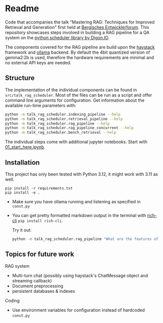 # Readme

Code that accompanies the talk "Mastering RAG: Techniques for Improved Retrieval and Generation" first
held at
[Bergisches Entwicklerforum](https://www.meetup.com/bergisches-entwicklerforum/events/300781375).
This repository showcases steps involved in building a RAG pipeline for a QA system on the
[python scheduler library by Digon.IO](https://github.com/digonio/scheduler).

The components covered for the RAG pipeline are build upon the
[haystack](https://github.com/deepset-ai/haystack) framework and
[ollama](https://github.com/ollama/ollama) backend. By default the 4bit quantized version of
gemma2:2b is used, therefore the hardware requirements are minimal and no external API keys
are needed.

## Structure

The implementation of the individual components can be found in `src/talk_rag_scheduler`.
Most of the files can be run as a script and offer command line arguments for configuration.
Get information about the available run-time parameters with:

```bash
python -m talk_rag_scheduler.indexing_pipeline --help
python -m talk_rag_scheduler.retrieval_pipeline --help
python -m talk_rag_scheduler.rag_pipeline --help
python -m talk_rag_scheduler.rag_pipeline_concurrent --help
python -m talk_rag_scheduler.bench_retrieval --help
```

The individual steps come with additional jupyter notebooks.
Start with [01_start_here.ipynb](notebooks/00_start_here.ipynb).

## Installation

This project has only been tested with Python 3.12, it might work with 3.11 as well.

```console
pip install -r requirements.txt
pip install -e .
```

* Make sure you have ollama running and listening as specified in `const.py`
* You can get pretty formatted markdown output in the terminal with
  [rich-cli](https://github.com/Textualize/rich-cli)
  `pip install rich-cli`.

  Try it out:

  ```bash
  python -m talk_rag_scheduler.rag_pipeline "What are the features of the scheduler?"  | rich - --markdown
  ```

## Topics for future work

RAG system

* Multi-turn chat (possibly using haystack's ChatMessage object and streaming callback)
* Document preprocessing
* persistent databases & indexes

Coding

* Use environment variables for configuration instead of hardcoded `const.py`
